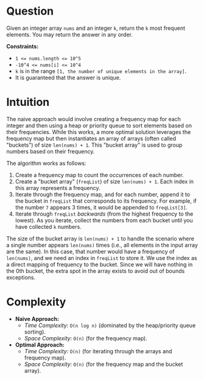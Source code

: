 # Question

Given an integer array `nums` and an integer `k`, return the `k` most frequent elements. You may return the answer in any order.

**Constraints:**

- `1 <= nums.length <= 10^5`
- `-10^4 <= nums[i] <= 10^4`
- `k` is in the range `[1, the number of unique elements in the array]`.
- It is guaranteed that the answer is unique.

# Intuition

The naive approach would involve creating a frequency map for each integer and then using a heap or priority queue to sort elements based on their frequencies. While this works, a more optimal solution leverages the frequency map but then instantiates an array of arrays (often called "buckets") of size `len(nums) + 1`. This "bucket array" is used to group numbers based on their frequency.

The algorithm works as follows:

1.  Create a frequency map to count the occurrences of each number.
2.  Create a "bucket array" (`freqList`) of size `len(nums) + 1`. Each index in this array represents a frequency.
3.  Iterate through the frequency map, and for each number, append it to the bucket in `freqList` that corresponds to its frequency. For example, if the number `7` appears 3 times, it would be appended to `freqList[3]`.
4.  Iterate through `freqList` _backwards_ (from the highest frequency to the lowest). As you iterate, collect the numbers from each bucket until you have collected `k` numbers.

The size of the bucket array is `len(nums) + 1` to handle the scenario where a single number appears `len(nums)` times (i.e., all elements in the input array are the same). In this case, that number would have a frequency of `len(nums)`, and we need an index in `freqList` to store it. We use the index as a direct mapping of frequency to the bucket. Since we will have nothing in the 0th bucket, the extra spot in the array exists to avoid out of bounds exceptions.

# Complexity

- **Naive Approach:**
  - _Time Complexity:_ `O(n log n)` (dominated by the heap/priority queue sorting).
  - _Space Complexity:_ `O(n)` (for the frequency map).
- **Optimal Approach:**
  - _Time Complexity:_ `O(n)` (for iterating through the arrays and frequency map).
  - _Space Complexity:_ `O(n)` (for the frequency map and the bucket array).
